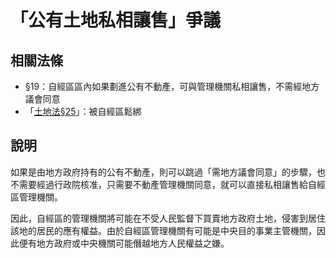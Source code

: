 # 「公有土地私相讓售」爭議

## 相關法條

* §19：自經區區內如果劃進公有不動產，可與管理機關私相讓售，不需經地方議會同意
* 「[土地法§25](http://bit.ly/1rjqe0A)」：被自經區鬆綁

## 說明

如果是由地方政府持有的公有不動產，則可以跳過「需地方議會同意」的步驟，也不需要經過行政院核准，只需要不動產管理機關同意，就可以直接私相讓售給自經區管理機關。

因此，自經區的管理機關將可能在不受人民監督下買賣地方政府土地，侵害到居住該地的居民的應有權益。由於自經區管理機關有可能是中央目的事業主管機關，因此便有地方政府或中央機關可能僭越地方人民權益之嫌。